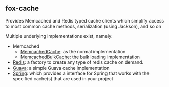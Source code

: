 ## fox-cache

Provides Memcached and Redis typed cache clients which simplify access to most common cache methods, serialization (using Jackson), and so on


Multiple underlying implementations exist, namely:

* Memcached 
    * [MemcachedCache](./src/main/java/com/ensolvers/fox/cache/memcached/MemcachedCache.java): as the normal implementation
    * [MemcachedBulkCache](./src/main/java/com/ensolvers/fox/cache/memcached/MemcachedBulkCache.java): the bulk loading implementation
* [Redis](./src/main/java/com/ensolvers/fox/cache/redis/RedisCacheFactory.java): a factory to create any type of redis cache on demand.
* [Guava](./src/main/java/com/ensolvers/fox/cache/guava/GuavaCache.java): a simple Guava cache implementation
* [Spring](./src/main/java/com/ensolvers/fox/cache/spring/GenericCacheManager.java): which provides a interface for Spring that works with the specified cache(s) that are used in your project

